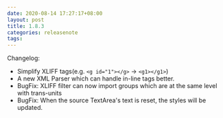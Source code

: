 ```yaml
---
date: 2020-08-14 17:27:17+08:00
layout: post
title: 1.8.3
categories: releasenote
tags: 
---
```


Changelog:

* Simplify XLIFF tags(e.g. `<g id="1"></g>` -> `<g1></g1>`)
* A new XML Parser which can handle in-line tags better.
* BugFix: XLIFF filter can now import groups which are at the same level with trans-units
* BugFix: When the source TextArea's text is reset, the styles will be updated.